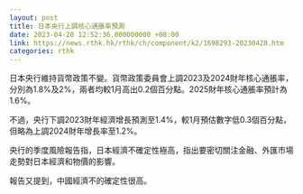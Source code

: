 ```yaml
---
layout: post
title: 日本央行上調核心通脹率預測
date: 2023-04-28 12:52:36.000000000 +08:00
link: https://news.rthk.hk/rthk/ch/component/k2/1698293-20230428.htm
categories: rthk
---
```


日本央行維持貨幣政策不變。貨幣政策委員會上調2023及2024財年核心通脹率，分別為1.8%及2%，兩者均較1月高出0.2個百分點。2025財年核心通脹率預計為1.6%。

不過，央行下調2023財年經濟增長預測至1.4%，較1月預估數字低0.3個百分點，但略為上調2024財年增長率至1.2%。

央行的季度風險報告指，日本經濟不確定性極高，指出要密切關注金融、外匯市場走勢對日本經濟和物價的影響。

報告又提到，中國經濟不的確定性很高。
